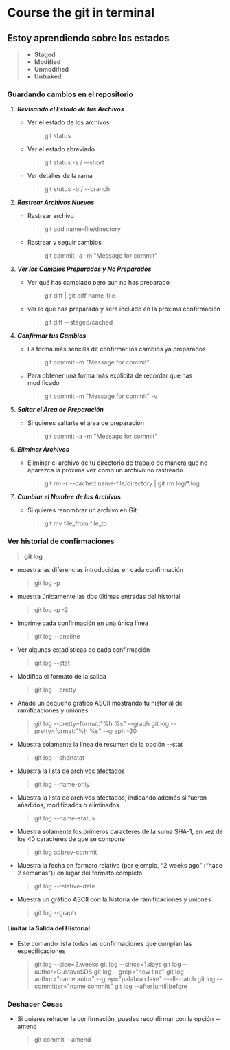 # Course the git in terminal

## Estoy aprendiendo sobre los estados

> - **Staged**
> - **Modified**
> - **Unmodified**
> - **Untraked**

### Guardando cambios en el repositorio

1. _**Revisando el Estado de tus Archivos**_

    - Ver el estado de los archivos
        > git status
    - Ver el estado abreviado
        > git status -s / --short
    - Ver detalles de la rama
        > git stutus -b / --branch

2. _**Rastrear Archivos Nuevos**_

    - Rastrear archivo
        > git add name-file/directory
    - Rastrear y seguir cambios
        > git commit -a -m "Message for commit"
3. _**Ver los Cambios Preparados y No Preparados**_

    - Ver qué has cambiado pero aun no has preparado
        > git diff | git diff name-file
    - ver lo que has preparado y será incluido en la próxima confirmación
        > git diff --staged/cached
4. _**Confirmar tus Cambios**_

    - La forma más sencilla de confirmar los cambios ya preparados
        > git commit -m "Message for commit"
    - Para obtener una forma más explícita de recordar qué has modificado
        > git commit -m "Message for commit" -v
5. _**Saltar el Área de Preparación**_

   - Si quieres saltarte el área de preparación
        > git commit -a -m "Message for commit"
6. _**Eliminar Archivos**_

    - Eliminar el archivo de tu directorio de trabajo de manera que no aparezca la próxima vez como un archivo no rastreado
        > git rm -r --cached name-file/directory | git rm log/\*.log
7. _**Cambiar el Nombre de los Archivos**_

    - Si quieres renombrar un archivo en Git
        >  git mv file_from file_to

### Ver historial de confirmaciones

> **git log**

- muestra las diferencias introducidas en cada confirmación
    > git log -p
- muestra únicamente las dos últimas entradas del historial
    > git log -p -2
- Imprime cada confirmación en una única línea
    > git log --oneline
- Ver algunas estadísticas de cada confirmación
    > git log --stat
- Modifica el formato de la salida
    > git log --pretty
- Añade un pequeño gráfico ASCII mostrando tu historial de ramificaciones y uniones
    > git log --pretty=format:"%h %s" --graph
    > git log --pretty=format:"%h %s" --graph -20

- Muestra solamente la línea de resumen de la opción --stat
    > git log --shortstat
- Muestra la lista de archivos afectados
    > git log --name-only
- Muestra la lista de archivos afectados, indicando además si fueron añadidos, modificados o eliminados.
    > git log --name-status
- Muestra solamente los primeros caracteres de la suma SHA-1, en vez de los 40 caracteres de que se compone
    > git log abbrev-commit
- Muestra la fecha en formato relativo (por ejemplo, “2 weeks ago” (“hace 2 semanas”)) en lugar del formato completo
    > git log --relative-date
- Muestra un gráfico ASCII con la historia de ramificaciones y uniones
    > git log --graph

#### Limitar la Salida del Historial

- Este comando lista todas las confirmaciones que cumplan las especificaciones
    > git log --sice=2.weeks
    > git log --since=1.days
    > git log --author=GustavoSDS
    > git log --grep="new line"
    > git log --author="name autor" --grep="palabra clave" --all-match
    > git log --committer="name committ"
    > git log --after|until|before

### Deshacer Cosas

- Si quieres rehacer la confirmación, puedes reconfirmar con la opción --amend
    > git commit --amend
